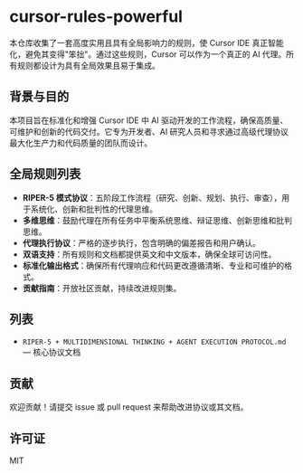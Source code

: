 # cursor-rules-powerful

本仓库收集了一套高度实用且具有全局影响力的规则，使 Cursor IDE 真正智能化，避免其变得"笨拙"。通过这些规则，Cursor 可以作为一个真正的 AI 代理。所有规则都设计为具有全局效果且易于集成。

## 背景与目的
本项目旨在标准化和增强 Cursor IDE 中 AI 驱动开发的工作流程，确保高质量、可维护和创新的代码交付。它专为开发者、AI 研究人员和寻求通过高级代理协议最大化生产力和代码质量的团队而设计。

## 全局规则列表
- **RIPER-5 模式协议**：五阶段工作流程（研究、创新、规划、执行、审查），用于系统化、创新和批判性的代理思维。
- **多维思维**：鼓励代理在所有任务中平衡系统思维、辩证思维、创新思维和批判思维。
- **代理执行协议**：严格的逐步执行，包含明确的偏差报告和用户确认。
- **双语支持**：所有规则和文档都提供英文和中文版本，确保全球可访问性。
- **标准化输出格式**：确保所有代理响应和代码更改遵循清晰、专业和可维护的格式。
- **贡献指南**：开放社区贡献，持续改进规则集。

## 列表

- `RIPER-5 + MULTIDIMENSIONAL THINKING + AGENT EXECUTION PROTOCOL.md` — 核心协议文档

## 贡献
欢迎贡献！请提交 issue 或 pull request 来帮助改进协议或其文档。

## 许可证
MIT
